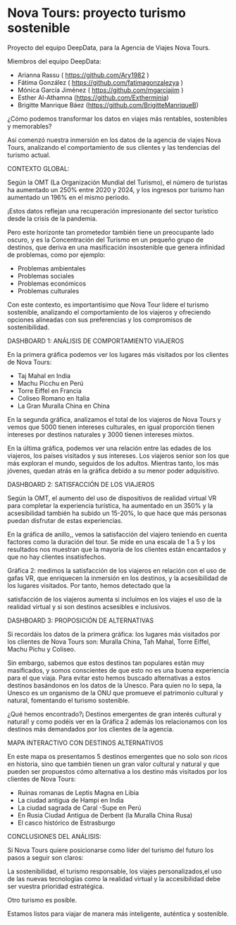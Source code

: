# Nova Tours: proyecto turismo sostenible
Proyecto del equipo DeepData, para la Agencia de Viajes Nova Tours.

Miembros del equipo DeepData:

- Arianna Rassu ( https://github.com/Ary1982 )
- Fátima González ( https://github.com/fatimagonzalezya )
- Mónica García Jiménez ( https://github.com/mgarciajim )
- Esther Al-Athamna (https://github.com/Extherminia)
- Brigitte Manrique Báez (https://github.com/BrigitteManriqueB)


¿Cómo podemos transformar los datos en viajes más rentables, sostenibles y memorables? 

Así comenzó nuestra inmersión en los datos de la agencia de viajes Nova Tours, analizando el comportamiento de sus clientes y las tendencias del turismo actual.

CONTEXTO GLOBAL:

Según la OMT (La Organización Mundial del Turismo), el número de turistas ha aumentado un 250% entre 2020 y 2024, y los ingresos por turismo han aumentado un 196% en el mismo período.

¡Estos datos reflejan una recuperación impresionante del sector turístico desde la crisis de la pandemia.

Pero este horizonte tan prometedor también tiene un preocupante lado oscuro, y es la Concentración del Turismo en un pequeño grupo de destinos, que deriva en una masificación insostenible que genera infinidad de problemas, como por ejemplo:

- Problemas ambientales 
- Problemas sociales 
- Problemas económicos 
- Problemas culturales 

Con este contexto, es importantísimo que Nova Tour  lidere el turismo sostenible, analizando el 
comportamiento de los viajeros y ofreciendo opciones alineadas con sus preferencias y los compromisos 
de  sostenibilidad.


DASHBOARD 1: ANÁLISIS DE COMPORTAMIENTO VIAJEROS

En la primera gráfica podemos ver los lugares más visitados por los clientes de Nova Tours: 

- Taj Mahal en India
- Machu Picchu en Perú
- Torre Eiffel en Francia
- Coliseo Romano en Italia
- La Gran Muralla China en China

En la segunda gráfica, analizamos el total de los viajeros de Nova Tours y vemos que 5000 tienen intereses culturales, en igual proporción tienen intereses por destinos naturales y 3000 tienen intereses mixtos.

En la última gráfica, podemos ver una relación entre las edades de los viajeros, los países visitados y sus intereses.
Los viajeros senior son los que más exploran el mundo, seguidos de los adultos. Mientras tanto, los más jóvenes,  quedan atrás en la gráfica debido a su menor poder adquisitivo. 


DASHBOARD 2: SATISFACCIÓN DE LOS VIAJEROS

Según la OMT, el aumento del uso de dispositivos de realidad virtual VR para completar la experiencia turística, ha aumentado en un 350% y la acsesibilidad también ha subido un 15-20%, lo que hace que más personas puedan disfrutar de estas experiencias.

En la gráfica de anillo,, vemos la satisfacción del viajero  teniendo en cuenta factores como la duración del tour. Se mide en una escala de 1 a 5 y los resultados nos muestran que la mayoría de los clientes están encantados y que no hay clientes insatisfechos.

Gráfica 2: medimos la satisfacción de los viajeros en relación con el uso de gafas VR, que enriquecen la inmersión en los destinos, y la acsesibilidad de los lugares visitados. Por tanto, hemos detectado que la 

satisfacción de los viajeros aumenta si incluimos en los viajes el uso de la realidad virtual  y si son destinos acsesibles e inclusivos. 


DASHBOARD 3: PROPOSICIÓN DE ALTERNATIVAS

Si recordáis los datos de la primera gráfica: los lugares más visitados por los clientes de Nova Tours son: Muralla China, Tah Mahal, Torre Eiffel, Machu Pichu y Coliseo.

Sin embargo, sabemos que estos destinos tan populares están muy masificados, y somos conscientes de que esto no es una buena experiencia para el que viaja. Para evitar esto hemos buscado alternativas a estos destinos basándonos en los datos de la Unesco. 
Para quien no lo sepa, la Unesco es un organismo de la ONU que promueve el patrimonio cultural y natural, fomentando el turismo sostenible.

¿Qué hemos encontrado?¡ Destinos emergentes de gran interés cultural y natural! y como podéis ver en la Gráfica 2 además los relacionamos con los destinos más demandados por los clientes de la agencia. 


MAPA INTERACTIVO CON DESTINOS ALTERNATIVOS

En este mapa os presentamos 5 destinos emergentes que no solo son ricos en historia, sino que también tienen un gran valor cultural y natural y que pueden ser propuestos cómo alternativa a los destino más visitados por los clientes de Nova Tours:

- Ruinas romanas de Leptis Magna en Libia
- La ciudad antigua de Hampi en India
- La ciudad sagrada de Caral -Supe en Perú
- En Rusia Ciudad Antigua de Derbent (la Muralla China Rusa)
- El casco histórico de Estrasburgo


CONCLUSIONES DEL ANÁLISIS:

Si Nova Tours quiere posicionarse como líder del turismo del futuro los pasos a seguir son claros:

La sostenibilidad, el turismo responsable, los viajes personalizados,el uso de las nuevas tecnologías como la realidad virtual y la accesibilidad debe ser vuestra prioridad estratégica.

Otro turismo es posible. 

Estamos listos para viajar de manera más inteligente, auténtica y sostenible. 













